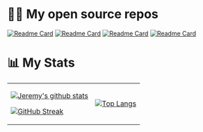 <!--
**jjhartmann/jjhartmann** is a ✨ _special_ ✨ repository because its `README.md` (this file) appears on your GitHub profile.

Here are some ideas to get you started:

- 🔭 I’m currently working on ...
- 🌱 I’m currently learning ...
- 👯 I’m looking to collaborate on ...
- 🤔 I’m looking for help with ...
- 💬 Ask me about ...
- 📫 How to reach me: ...
- 😄 Pronouns: ...
- ⚡ Fun fact: ...
-->
# 🧑‍💻 My open source repos

[![Readme Card](https://github-readme-stats.vercel.app/api/pin/?username=exii-uw&repo=GestureRecognizerUnity&theme=radical)](https://github.com/exii-uw/GestureRecognizerUnity)
[![Readme Card](https://github-readme-stats.vercel.app/api/pin/?username=jjhartmann&repo=Levenberg-Marquardt-Algorithm&theme=radical)](https://github.com/jjhartmann/Levenberg-Marquardt-Algorithm)
[![Readme Card](https://github-readme-stats.vercel.app/api/pin/?username=jjhartmann&repo=Fabric-Hyperledger-OCERT-Project&theme=radical)](https://github.com/jjhartmann/Fabric-Hyperledger-OCERT-Project)
[![Readme Card](https://github-readme-stats.vercel.app/api/pin/?username=jjhartmann&repo=Ipsum-Sola-X&theme=radical)](https://github.com/jjhartmann/Ipsum-Sola-X)


# 📊 My Stats

<table>
<tbody>
<tr>
<td>
  
[![Jeremy's github stats](https://github-readme-stats.vercel.app/api?username=jjhartmann&count_private=true&show_icons=true&show_icons=true&theme=radical)](https://www.jjhartmann.org)

[![GitHub Streak](https://github-readme-streak-stats.herokuapp.com?user=jjhartmann&theme=radical&date_format=M%20j%5B%2C%20Y%5D)](https://git.io/streak-stats)
  
  </td>
<td>
  
[![Top Langs](https://github-readme-stats.vercel.app/api/top-langs/?username=jjhartmann&count_private=true&show_icons=true&theme=radical&langs_count=8)](https://www.jjhartmann.org)
  
</td>
</tr>
</tbody>
</table>
